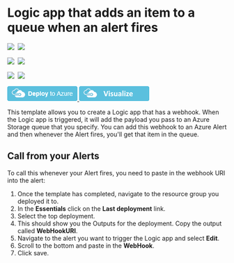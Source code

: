 # Logic app that adds an item to a queue when an alert fires

<IMG SRC="https://azurequickstartsservice.blob.core.windows.net/badges/201-alert-to-queue-with-logic-app/PublicLastTestDate.svg" />&nbsp;
<IMG SRC="https://azurequickstartsservice.blob.core.windows.net/badges/201-alert-to-queue-with-logic-app/PublicDeployment.svg" />&nbsp;

<IMG SRC="https://azurequickstartsservice.blob.core.windows.net/badges/201-alert-to-queue-with-logic-app/FairfaxLastTestDate.svg" />&nbsp;
<IMG SRC="https://azurequickstartsservice.blob.core.windows.net/badges/201-alert-to-queue-with-logic-app/FairfaxDeployment.svg" />&nbsp;

<IMG SRC="https://azurequickstartsservice.blob.core.windows.net/badges/201-alert-to-queue-with-logic-app/BestPracticeResult.svg" />&nbsp;
<IMG SRC="https://azurequickstartsservice.blob.core.windows.net/badges/201-alert-to-queue-with-logic-app/CredScanResult.svg" />&nbsp;

<a href="https://portal.azure.com/#create/Microsoft.Template/uri/https%3A%2F%2Fraw.githubusercontent.com%2FAzure%2Fazure-quickstart-templates%2Fmaster%2F201-alert-to-queue-with-logic-app%2Fazuredeploy.json" target="_blank">
    <img src="https://raw.githubusercontent.com/Azure/azure-quickstart-templates/master/1-CONTRIBUTION-GUIDE/images/deploytoazure.png"/>
</a>
<a href="http://armviz.io/#/?load=https%3A%2F%2Fraw.githubusercontent.com%2FAzure%2Fazure-quickstart-templates%2Fmaster%2F201-alert-to-queue-with-logic-app%2Fazuredeploy.json" target="_blank">
    <img src="https://raw.githubusercontent.com/Azure/azure-quickstart-templates/master/1-CONTRIBUTION-GUIDE/images/visualizebutton.png"/>
</a>

This template allows you to create a Logic app that has a webhook. When the Logic app is triggered, it will add the payload you pass to an Azure Storage queue that you specify. You can add this webhook to an Azure Alert and then whenever the Alert fires, you'll get that item in the queue.

## Call from your Alerts

To call this whenever your Alert fires, you need to paste in the webhook URI into the alert:

1. Once the template has completed, navigate to the resource group you deployed it to.
2. In the **Essentials** click on the **Last deployment** link. 
3. Select the top deployment.
4. This should show you the Outputs for the deployment. Copy the output called **WebHookURI**. 
5. Navigate to the alert you want to trigger the Logic app and select **Edit**.
6. Scroll to the bottom and paste in the **WebHook**. 
7. Click save.

